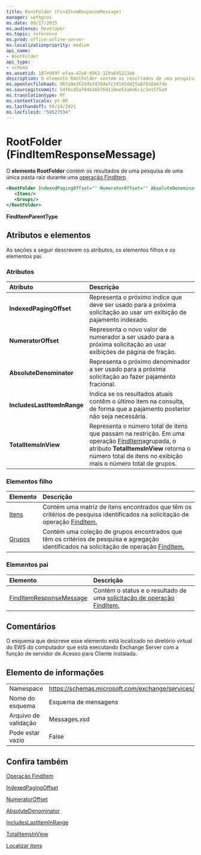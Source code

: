 ```yaml
---
title: RootFolder (FindItemResponseMessage)
manager: sethgros
ms.date: 09/17/2015
ms.audience: Developer
ms.topic: reference
ms.prod: office-online-server
ms.localizationpriority: medium
api_name:
- RootFolder
api_type:
- schema
ms.assetid: 187e009f-efaa-42a8-8962-329a645213ab
description: O elemento RootFolder contém os resultados de uma pesquisa de uma única pasta raiz durante uma operação FindItem.
ms.openlocfilehash: 96fa9e162dde34394e7c34543dd25a6f018ae7de
ms.sourcegitcommit: 54f6cd5a704b36b76d110ee53a6d6c1c3e15f5a9
ms.translationtype: MT
ms.contentlocale: pt-BR
ms.lasthandoff: 09/24/2021
ms.locfileid: "59527534"
---
```

# <a name="rootfolder-finditemresponsemessage"></a>RootFolder (FindItemResponseMessage)

O **elemento RootFolder** contém os resultados de uma pesquisa de uma única pasta raiz durante uma [operação FindItem](finditem-operation.md).
  
```xml
<RootFolder IndexedPagingOffset="" NumeratorOffset="" AbsoluteDenominator="" IncludesLastItemInRange="" TotalItemsInView="">
   <Items/>
   <Groups/>
</RootFolder>
```

 **FindItemParentType**
## <a name="attributes-and-elements"></a>Atributos e elementos

As seções a seguir descrevem os atributos, os elementos filhos e os elementos pai.
  
### <a name="attributes"></a>Atributos

|**Atributo**|**Descrição**|
|:-----|:-----|
|**IndexedPagingOffset** <br/> |Representa o próximo índice que deve ser usado para a próxima solicitação ao usar um exibição de pajamento indexado.  <br/> |
|**NumeratorOffset** <br/> |Representa o novo valor de numerador a ser usado para a próxima solicitação ao usar exibições de página de fração.  <br/> |
|**AbsoluteDenominator** <br/> |Representa o próximo denominador a ser usado para a próxima solicitação ao fazer pajamento fracional.  <br/> |
|**IncludesLastItemInRange** <br/> |Indica se os resultados atuais contêm o último item na consulta, de forma que a pajamento posterior não seja necessária.  <br/> |
|**TotalItemsInView** <br/> |Representa o número total de itens que passam na restrição. Em uma operação [FindItem](finditem-operation.md)agrupada, o atributo **TotalItemsInView** retorna o número total de itens no exibição mais o número total de grupos.  <br/> |
   
### <a name="child-elements"></a>Elementos filho

|**Elemento**|**Descrição**|
|:-----|:-----|
|[Itens](items.md) <br/> |Contém uma matriz de itens encontrados que têm os critérios de pesquisa identificados na solicitação de operação [FindItem.](finditem-operation.md)  <br/> |
|[Grupos](groups.md) <br/> |Contém uma coleção de grupos encontrados que têm os critérios de pesquisa e agregação identificados na solicitação de operação [FindItem.](finditem-operation.md)  <br/> |
   
### <a name="parent-elements"></a>Elementos pai

|**Elemento**|**Descrição**|
|:-----|:-----|
|[FindItemResponseMessage](finditemresponsemessage.md) <br/> |Contém o status e o resultado de uma [solicitação de operação FindItem.](finditem-operation.md)  <br/> |
   
## <a name="remarks"></a>Comentários

O esquema que descreve esse elemento está localizado no diretório virtual do EWS do computador que está executando Exchange Server com a função de servidor de Acesso para Cliente instalada.
  
## <a name="element-information"></a>Elemento de informações

|||
|:-----|:-----|
|Namespace  <br/> |https://schemas.microsoft.com/exchange/services/2006/messages  <br/> |
|Nome do esquema  <br/> |Esquema de mensagens  <br/> |
|Arquivo de validação  <br/> |Messages.xsd  <br/> |
|Pode estar vazio  <br/> |False  <br/> |
   
## <a name="see-also"></a>Confira também



[Operação FindItem](finditem-operation.md)
  
[IndexedPagingOffset](https://msdn.microsoft.com/library/ExchangeWebServices.FindItemParentType.IndexedPagingOffset.aspx)
  
[NumeratorOffset](https://msdn.microsoft.com/library/ExchangeWebServices.FindItemParentType.NumeratorOffset.aspx)
  
[AbsoluteDenominator](https://msdn.microsoft.com/library/ExchangeWebServices.FindItemParentType.AbsoluteDenominator.aspx)
  
[IncludesLastItemInRange](https://msdn.microsoft.com/library/ExchangeWebServices.FindItemParentType.IncludesLastItemInRange.aspx)
  
[TotalItemsInView](https://msdn.microsoft.com/library/ExchangeWebServices.FindItemParentType.TotalItemsInView.aspx)


[Localizar itens](https://msdn.microsoft.com/library/63af1f9c-464b-4fca-9ae3-3d60f24ca93c%28Office.15%29.aspx)

